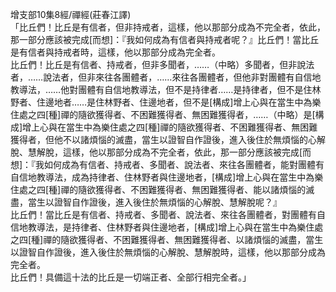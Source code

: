 增支部10集8經/禪經(莊春江譯)  
「比丘們！比丘是有信者，但非持戒者，這樣，他以那部分成為不完全者，依此，那一部分應該被完成[而想]：『我如何成為有信者與持戒者呢？』比丘們！當比丘是有信者與持戒者時，這樣，他以那部分成為完全者。  
比丘們！比丘是有信者、持戒者，但非多聞者，……（中略）多聞者，但非說法者，……說法者，但非來往各團體者，……來往各團體者，但他非對團體有自信地教導法，……他對團體有自信地教導法，但不是持律者……是持律者，但不是住林野者、住邊地者……是住林野者、住邊地者，但不是[構成]增上心與在當生中為樂住處之四[種]禪的隨欲獲得者、不困難獲得者、無困難獲得者，……（中略）是[構成]增上心與在當生中為樂住處之四[種]禪的隨欲獲得者、不困難獲得者、無困難獲得者，但他不以諸煩惱的滅盡，當生以證智自作證後，進入後住於無煩惱的心解脫、慧解脫，這樣，他以那部分成為不完全者，依此，那一部分應該被完成[而想]：『我如何成為有信者、持戒者、多聞者、說法者、來往各團體者，能對團體有自信地教導法，成為持律者、住林野者與住邊地者，[構成]增上心與在當生中為樂住處之四[種]禪的隨欲獲得者、不困難獲得者、無困難獲得者、能以諸煩惱的滅盡，當生以證智自作證後，進入後住於無煩惱的心解脫、慧解脫呢？』  
比丘們！當比丘是有信者、持戒者、多聞者、說法者、來往各團體者，對團體有自信地教導法，是持律者、住林野者與住邊地者，[構成]增上心與在當生中為樂住處之四[種]禪的隨欲獲得者、不困難獲得者、無困難獲得者、以諸煩惱的滅盡，當生以證智自作證後，進入後住於無煩惱的心解脫、慧解脫時，這樣，他以那部分成為完全者。  
比丘們！具備這十法的比丘是一切端正者、全部行相完全者。」  
  
  
